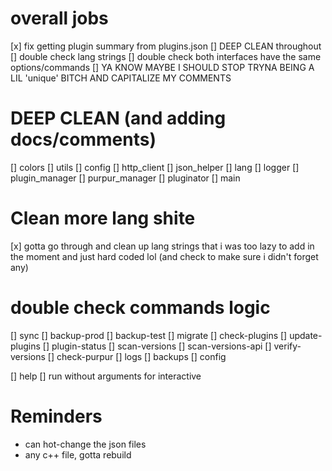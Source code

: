 # overall jobs
[x] fix getting plugin summary from plugins.json
[] DEEP CLEAN throughout 
[] double check lang strings
[] double check both interfaces have the same options/commands
[] YA KNOW MAYBE I SHOULD STOP TRYNA BEING A LIL 'unique' BITCH AND CAPITALIZE MY COMMENTS

# DEEP CLEAN (and adding docs/comments)
[] colors
[] utils
[] config
[] http_client
[] json_helper
[] lang
[] logger
[] plugin_manager
[] purpur_manager
[] pluginator
[] main

# Clean more lang shite
[x] gotta go through and clean up lang strings that i was too lazy to add in the moment and just hard coded lol (and check to make sure i didn't forget any)

# double check commands logic
[] sync
[] backup-prod
[] backup-test
[] migrate
[] check-plugins
[] update-plugins
[] plugin-status
[] scan-versions
[] scan-versions-api
[] verify-versions
[] check-purpur
[] logs
[] backups
[] config

[] help
[] run without arguments for interactive

# Reminders
- can hot-change the json files
- any c++ file, gotta rebuild